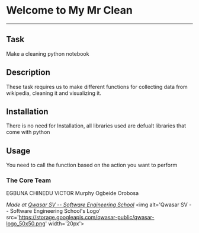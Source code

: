 # Welcome to My Mr Clean
***

## Task
Make a cleaning python notebook

## Description
These task requires us to make different functions for collecting data from wikipedia, cleaning it and visualizing it.
## Installation
There is no need for Installation, all libraries used are defualt libraries that come with python

## Usage
You need to call the function based on the action you want to perform

### The Core Team
EGBUNA CHINEDU VICTOR
Murphy Ogbeide Orobosa

<span><i>Made at <a href='https://qwasar.io'>Qwasar SV -- Software Engineering School</a></i></span>
<span><img alt='Qwasar SV -- Software Engineering School's Logo' src='https://storage.googleapis.com/qwasar-public/qwasar-logo_50x50.png' width='20px'></span>
